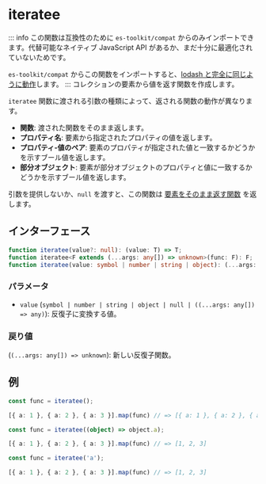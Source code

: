 # iteratee

::: info
この関数は互換性のために `es-toolkit/compat` からのみインポートできます。代替可能なネイティブ JavaScript API があるか、まだ十分に最適化されていないためです。

`es-toolkit/compat` からこの関数をインポートすると、[lodash と完全に同じように動作](../../../compatibility.md)します。
:::
コレクションの要素から値を返す関数を作成します。

`iteratee` 関数に渡される引数の種類によって、返される関数の動作が異なります。

- **関数**: 渡された関数をそのまま返します。
- **プロパティ名**: 要素から指定されたプロパティの値を返します。
- **プロパティ-値のペア**: 要素のプロパティが指定された値と一致するかどうかを示すブール値を返します。
- **部分オブジェクト**: 要素が部分オブジェクトのプロパティと値に一致するかどうかを示すブール値を返します。

引数を提供しないか、`null` を渡すと、この関数は [要素をそのまま返す関数](../../function/identity.md) を返します。

## インターフェース

```typescript
function iteratee(value?: null): (value: T) => T;
function iteratee<F extends (...args: any[]) => unknown>(func: F): F;
function iteratee(value: symbol | number | string | object): (...args: any[]) => any;
```

### パラメータ

- `value` (`symbol | number | string | object | null | ((...args: any[]) => any)`): 反復子に変換する値。

### 戻り値

(`(...args: any[]) => unknown`): 新しい反復子関数。

## 例

```typescript
const func = iteratee();

[{ a: 1 }, { a: 2 }, { a: 3 }].map(func) // => [{ a: 1 }, { a: 2 }, { a: 3 }]

const func = iteratee((object) => object.a);

[{ a: 1 }, { a: 2 }, { a: 3 }].map(func) // => [1, 2, 3]

const func = iteratee('a');

[{ a: 1 }, { a: 2 }, { a: 3 }].map(func) // => [1, 2, 3]
```
